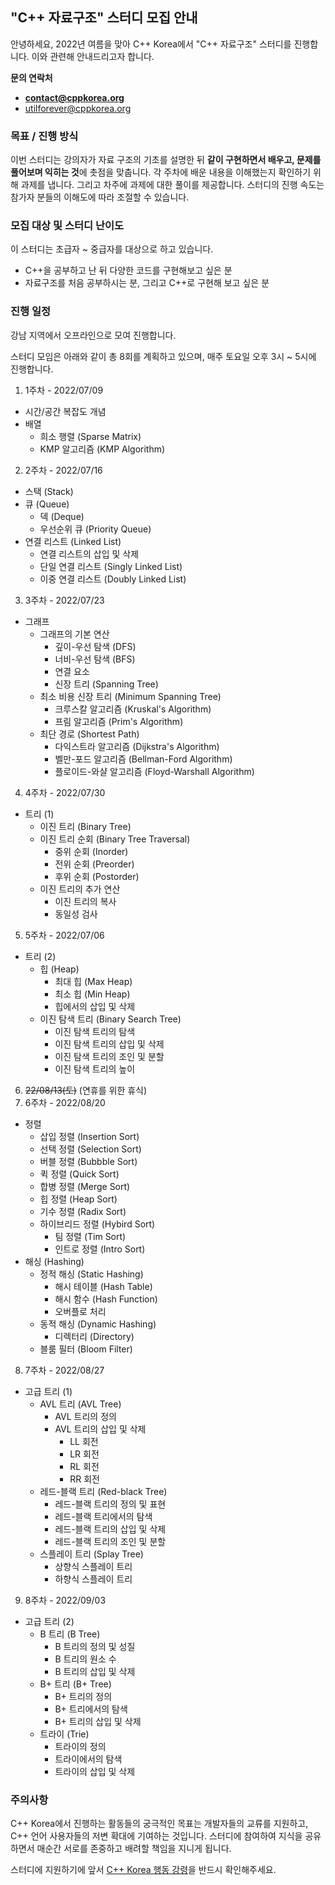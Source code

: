 ## "C++ 자료구조" 스터디 모집 안내

안녕하세요, 2022년 여름을 맞아 C++ Korea에서 "C++ 자료구조" 스터디를 진행합니다. 이와 관련해 안내드리고자 합니다.

**문의 연락처**

* **[contact@cppkorea.org](mailto:contact@cppkorea.org)**
* [utilforever@cppkorea.org](mailto:utilforever@cppkorea.org)

### 목표 / 진행 방식

이번 스터디는 강의자가 자료 구조의 기초를 설명한 뒤 **같이 구현하면서 배우고, 문제를 풀어보며 익히는 것**에 촛점을 맞춥니다.
각 주차에 배운 내용을 이해했는지 확인하기 위해 과제를 냅니다. 그리고 차주에 과제에 대한 풀이를 제공합니다.
스터디의 진행 속도는 참가자 분들의 이해도에 따라 조절할 수 있습니다.

### 모집 대상 및 스터디 난이도

이 스터디는 초급자 ~ 중급자를 대상으로 하고 있습니다.

* C++을 공부하고 난 뒤 다양한 코드를 구현해보고 싶은 분
* 자료구조를 처음 공부하시는 분, 그리고 C++로 구현해 보고 싶은 분

### 진행 일정

강남 지역에서 오프라인으로 모여 진행합니다.

스터디 모임은 아래와 같이 총 8회를 계획하고 있으며, 매주 토요일 오후 3시 ~ 5시에 진행합니다.

1. 1주차 - 2022/07/09
  * 시간/공간 복잡도 개념
  * 배열
    * 희소 행렬 (Sparse Matrix)
    * KMP 알고리즘 (KMP Algorithm)
2. 2주차 - 2022/07/16
  * 스택 (Stack)
  * 큐 (Queue)
    * 덱 (Deque)
    * 우선순위 큐 (Priority Queue)
  * 연결 리스트 (Linked List)
    * 연결 리스트의 삽입 및 삭제
    * 단일 연결 리스트 (Singly Linked List)
    * 이중 연결 리스트 (Doubly Linked List)
3. 3주차 - 2022/07/23
  * 그래프
    * 그래프의 기본 연산
      * 깊이-우선 탐색 (DFS)
      * 너비-우선 탐색 (BFS)
      * 연결 요소
      * 신장 트리 (Spanning Tree)
    * 최소 비용 신장 트리 (Minimum Spanning Tree)
      * 크루스칼 알고리즘 (Kruskal's Algorithm)
      * 프림 알고리즘 (Prim's Algorithm)
    * 최단 경로 (Shortest Path)
      * 다익스트라 알고리즘 (Dijkstra's Algorithm)
      * 벨만-포드 알고리즘 (Bellman-Ford Algorithm)
      * 플로이드-와샬 알고리즘 (Floyd-Warshall Algorithm)
4. 4주차 - 2022/07/30
  * 트리 (1)
    * 이진 트리 (Binary Tree)
    * 이진 트리 순회 (Binary Tree Traversal)
      * 중위 순회 (Inorder)
      * 전위 순회 (Preorder)
      * 후위 순회 (Postorder)
    * 이진 트리의 추가 연산
      * 이진 트리의 복사
      * 동일성 검사
5. 5주차 - 2022/07/06
  * 트리 (2)
    * 힙 (Heap)
      * 최대 힙 (Max Heap)
      * 최소 힙 (Min Heap)
      * 힙에서의 삽입 및 삭제
    * 이진 탐색 트리 (Binary Search Tree)
      * 이진 탐색 트리의 탐색
      * 이진 탐색 트리의 삽입 및 삭제
      * 이진 탐색 트리의 조인 및 분할
      * 이진 탐색 트리의 높이
6. ~~22/08/13(토)~~ (연휴를 위한 휴식)
7. 6주차 - 2022/08/20
  * 정렬
    * 삽입 정렬 (Insertion Sort)
    * 선택 정렬 (Selection Sort)
    * 버블 정렬 (Bubbble Sort)
    * 퀵 정렬 (Quick Sort)
    * 합병 정렬 (Merge Sort)
    * 힙 정렬 (Heap Sort)
    * 기수 정렬 (Radix Sort)
    * 하이브리드 정렬 (Hybird Sort)
      * 팀 정렬 (Tim Sort)
      * 인트로 정렬 (Intro Sort)
  * 해싱 (Hashing)
    * 정적 해싱 (Static Hashing)
      * 해시 테이블 (Hash Table)
      * 해시 함수 (Hash Function)
      * 오버플로 처리
    * 동적 해싱 (Dynamic Hashing)
      * 디렉터리 (Directory)
    * 블룸 필터 (Bloom Filter)
8. 7주차 - 2022/08/27
  * 고급 트리 (1)
    * AVL 트리 (AVL Tree)
      * AVL 트리의 정의
      * AVL 트리의 삽입 및 삭제
        * LL 회전
        * LR 회전
        * RL 회전
        * RR 회전
    * 레드-블랙 트리 (Red-black Tree)
      * 레드-블랙 트리의 정의 및 표현
      * 레드-블랙 트리에서의 탐색
      * 레드-블랙 트리의 삽입 및 삭제
      * 레드-블랙 트리의 조인 및 분할
    * 스플레이 트리 (Splay Tree)
      * 상향식 스플레이 트리
      * 하향식 스플레이 트리
9. 8주차 - 2022/09/03
  * 고급 트리 (2)
    * B 트리 (B Tree)
      * B 트리의 정의 및 성질
      * B 트리의 원소 수
      * B 트리의 삽입 및 삭제
    * B+ 트리 (B+ Tree)
      * B+ 트리의 정의
      * B+ 트리에서의 탐색
      * B+ 트리의 삽입 및 삭제
    * 트라이 (Trie)
      * 트라이의 정의
      * 트라이에서의 탐색
      * 트라이의 삽입 및 삭제

### 주의사항

C++ Korea에서 진행하는 활동들의 궁극적인 목표는 개발자들의 교류를 지원하고, C++ 언어 사용자들의 저변 확대에 기여하는 것입니다.
스터디에 참여하여 지식을 공유하면서 매순간 서로를 존중하고 배려할 책임을 지니게 됩니다.

스터디에 지원하기에 앞서 [C++ Korea 행동 강령](https://github.com/cppkorea/codeofconduct)을 반드시 확인해주세요.
